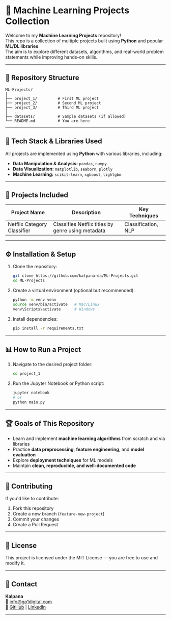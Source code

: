 # 🧠 Machine Learning Projects Collection

Welcome to my **Machine Learning Projects** repository!  
This repo is a collection of multiple projects built using **Python** and popular **ML/DL libraries**.  
The aim is to explore different datasets, algorithms, and real-world problem statements while improving hands-on skills.

---

## 📂 Repository Structure
```
ML-Projects/
│
├── project_1/         # First ML project
├── project_2/         # Second ML project
├── project_3/         # Third ML project
│   ...
├── datasets/          # Sample datasets (if allowed)
└── README.md          # You are here
```

---

## 🚀 Tech Stack & Libraries Used
All projects are implemented using **Python** with various libraries, including:

- **Data Manipulation & Analysis:** `pandas`, `numpy`
- **Data Visualization:** `matplotlib`, `seaborn`, `plotly`
- **Machine Learning:** `scikit-learn`, `xgboost`, `lightgbm`

---

## 📌 Projects Included
| Project Name | Description | Key Techniques |
|--------------|-------------|----------------|
| Netflix Category Classifier | Classifies Netflix titles by genre using metadata | Classification, NLP |




---

## ⚙️ Installation & Setup
1. Clone the repository:
   ```bash
   git clone https://github.com/kalpana-da/ML-Projects.git
   cd ML-Projects
   ```

2. Create a virtual environment (optional but recommended):
   ```bash
   python -m venv venv
   source venv/bin/activate   # Mac/Linux
   venv\Scripts\activate      # Windows
   ```

3. Install dependencies:
   ```bash
   pip install -r requirements.txt
   ```

---

## 📊 How to Run a Project
1. Navigate to the desired project folder:
   ```bash
   cd project_1
   ```
2. Run the Jupyter Notebook or Python script:
   ```bash
   jupyter notebook
   # or
   python main.py
   ```

---

## 🏆 Goals of This Repository
- Learn and implement **machine learning algorithms** from scratch and via libraries
- Practice **data preprocessing**, **feature engineering**, and **model evaluation**
- Explore **deployment techniques** for ML models
- Maintain **clean, reproducible, and well-documented code**

---

## 🤝 Contributing
If you'd like to contribute:
1. Fork this repository
2. Create a new branch (`feature-new-project`)
3. Commit your changes
4. Create a Pull Request

---

## 📜 License
This project is licensed under the MIT License — you are free to use and modify it.

---

## 📧 Contact
**Kalpana**  
📩 info@go1digital.com  
🔗 [GitHub](https://github.com/kalpana-da/) | [LinkedIn](https://www.linkedin.com/in/skalpana/)

---
